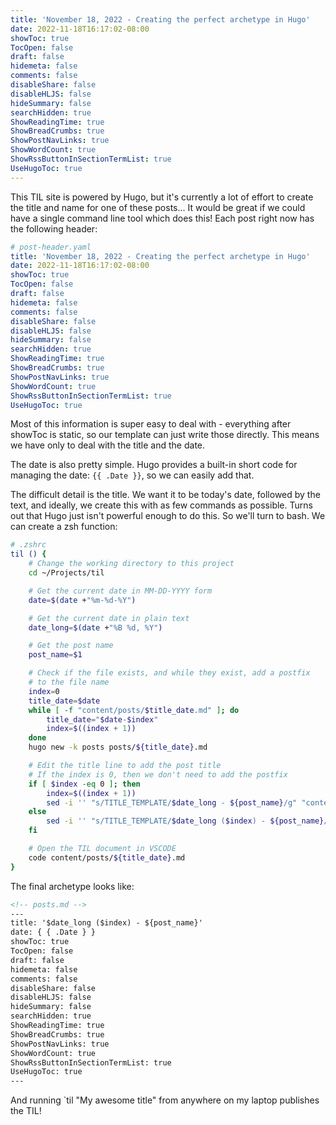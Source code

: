 ```yaml
---
title: 'November 18, 2022 - Creating the perfect archetype in Hugo'
date: 2022-11-18T16:17:02-08:00
showToc: true
TocOpen: false
draft: false
hidemeta: false
comments: false
disableShare: false
disableHLJS: false
hideSummary: false
searchHidden: true
ShowReadingTime: true
ShowBreadCrumbs: true
ShowPostNavLinks: true
ShowWordCount: true
ShowRssButtonInSectionTermList: true
UseHugoToc: true
---
```


This TIL site is powered by Hugo, but it's currently a lot of effort to create the title and name for one of these
posts... It would be great if we could have a single command line tool which does this! Each post right now has the
following header:

```yaml
# post-header.yaml
title: 'November 18, 2022 - Creating the perfect archetype in Hugo'
date: 2022-11-18T16:17:02-08:00
showToc: true
TocOpen: false
draft: false
hidemeta: false
comments: false
disableShare: false
disableHLJS: false
hideSummary: false
searchHidden: true
ShowReadingTime: true
ShowBreadCrumbs: true
ShowPostNavLinks: true
ShowWordCount: true
ShowRssButtonInSectionTermList: true
UseHugoToc: true
```

Most of this information is super easy to deal with - everything after showToc is static, so our template can just
write those directly. This means we have only to deal with the title and the date.

The date is also pretty simple. Hugo provides a built-in short code for managing the date: `{{ .Date }}`, so we can
easily add that.

The difficult detail is the title. We want it to be today's date, followed by the text, and ideally, we create this
with as few commands as possible. Turns out that Hugo just isn't powerful enough to do this. So we'll turn to bash. We can create a zsh function:

```bash
# .zshrc
til () {
    # Change the working directory to this project
    cd ~/Projects/til

    # Get the current date in MM-DD-YYYY form
    date=$(date +"%m-%d-%Y")

    # Get the current date in plain text
    date_long=$(date +"%B %d, %Y")

    # Get the post name
    post_name=$1

    # Check if the file exists, and while they exist, add a postfix
    # to the file name
    index=0
    title_date=$date
    while [ -f "content/posts/$title_date.md" ]; do
        title_date="$date-$index"
        index=$((index + 1))
    done
    hugo new -k posts posts/${title_date}.md

    # Edit the title line to add the post title
    # If the index is 0, then we don't need to add the postfix
    if [ $index -eq 0 ]; then
        index=$((index + 1))
        sed -i '' "s/TITLE_TEMPLATE/$date_long - ${post_name}/g" "content/posts/$title_date.md"
    else
        sed -i '' "s/TITLE_TEMPLATE/$date_long ($index) - ${post_name}/g" "content/posts/$title_date.md"
    fi

    # Open the TIL document in VSCODE
    code content/posts/${title_date}.md
}
```

The final archetype looks like:

```md
<!-- posts.md -->
---
title: '$date_long ($index) - ${post_name}'
date: { { .Date } }
showToc: true
TocOpen: false
draft: false
hidemeta: false
comments: false
disableShare: false
disableHLJS: false
hideSummary: false
searchHidden: true
ShowReadingTime: true
ShowBreadCrumbs: true
ShowPostNavLinks: true
ShowWordCount: true
ShowRssButtonInSectionTermList: true
UseHugoToc: true
---
```

And running `til "My awesome title" from anywhere on my laptop publishes the TIL!
